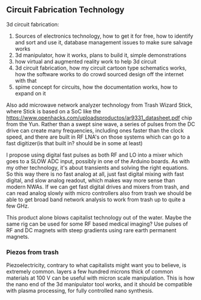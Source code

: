 ## Circuit Fabrication Technology

3d circuit fabrication:

1. Sources of electronics technology, how to get it for free, how to identify and sort and use it, database management issues to make sure salvage works
2. 3d manipulator, how it works, plans to build it, simple demonstrations
3. how virtual and augmented reality work to help 3d circuit 
4. 3d circuit fabrication, how my circuit cartoon type schematics works, how the software works to do crowd sourced design off the internet with that
5. spime concept for circuits, how the documentation works, how to expand on it


Also add microwave network analyzer technology from Trash Wizard Stick, where Stick is based on a SoC like the https://www.openhacks.com/uploadsproductos/ar9331_datasheet.pdf chip from the Yun.  Rather than a swept sine wave, a series of pulses from the DC drive can create many frequencies, including ones faster than the clock speed, and there are built in RF LNA's on those systems which can go to a fast digitizer(is that built in? should be in some at least)

I propose using digital fast pulses as both RF and LO into a mixer which goes to a SLOW ADC input, possibly in one of the Arduino boards. As with my other technology, it's about transients and solving the right equations.  So this way there is no fast analog at all, just fast digital mixing with fast digital, and slow analog readout, which makes way more sense than modern NWAs.  If we can get fast digital drives and mixers from trash, and can read analog slowly with micro controllers also from trash we should be able to get broad band network analysis to work from trash up to quite a few GHz.  

This product alone blows capitalist technology out of the water.  Maybe the same rig can be used for some RF based medical imaging?  Use pulses of RF and DC magnets with steep gradients using rare earth permanent magnets.  

### Piezos from trash

Piezoelectricity, contrary to what capitalists might want you to believe, is extremely common.  layers a few hundred microns thick of common materials at 100 V can be useful with micron scale manipulation.  This is how the nano end of the 3d manipulator tool works, and it should be compatible with plasma processing, for fully controlled nano synthesis.  